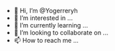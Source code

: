 - 👋 Hi, I’m @Yogerreryh
- 👀 I’m interested in ...
- 🌱 I’m currently learning ...
- 💞️ I’m looking to collaborate on ...
- 📫 How to reach me ...

<!---
Yogerreyth/Yogerreryh is a ✨ special ✨ repository because its `README.md` (this file) appears on your GitHub profile.
You can click the Preview link to take a look at your changes.
--->
